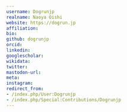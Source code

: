 ```yaml
---
username: Dogrunjp
realname: Naoya Oishi
website: https://dogrun.jp
affiliation: 
bio: 
github: dogrunjp
orcid: 
linkedin: 
googlescholar: 
wikidata: 
twitter: 
mastodon-url: 
meta:
instagram:
redirect_from:
- /index.php/User:Dogrunjp
- /index.php/Special:Contributions/Dogrunjp
---
```

